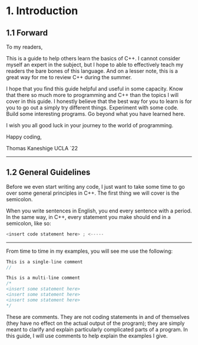 # 1. Introduction

## 1.1 Forward
To my readers,

This is a guide to help others learn the basics of C++. I cannot consider myself 
an expert in the  subject, but I hope to able to effectively teach my readers the
bare bones of this language. And on a lesser note, this is a great way for me to 
review C++ during the summer.

I hope that you find this guide helpful and useful in some capacity. Know that there
so much more to programming and C++ than the topics I will cover in this guide. I
honestly believe that the best way for you to learn is for you to go out a simply
try different things. Experiment with some code. Build some interesting programs.
Go beyond what you have learned here.

I wish you all good luck in your journey to the world of programming.

Happy coding,

Thomas Kaneshige
UCLA `22

---

## 1.2 General Guidelines

Before we even start writing any code, I just want to take some time to go over
some general principles in C++. The first thing we will cover is the semicolon.

When you write sentences in English, you end every sentence with a period. In the
same way, in C++, every statement you make should end in a semicolon, like so:

```C++
<insert code statement here> ; <-----
```

---

From time to time in my examples, you will see me use the following:

```C++
This is a single-line comment
//

This is a multi-line comment
/* 
<insert some statement here>
<insert some statement here>
<insert some statement here> 
*/
```

These are comments. They are not coding statements in and of themselves (they have
no effect on the actual output of the program); they are simply meant to clarify and
explain particularly complicated parts of a program. In this guide, I will use comments
to help explain the examples I give.